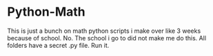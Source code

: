 # Python-Math
This is just a bunch on math python scripts i make over like 3 weeks because of school. No. The school i go to did not make me do this.
All folders have a secret .py file. Run it.
